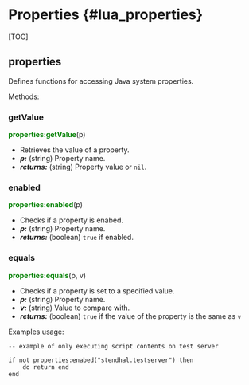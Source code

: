 
Properties {#lua_properties}
==========

[TOC]

## properties

Defines functions for accessing Java system properties.

Methods:

### getValue

<span style="color:green; font-weight:bold;">properties:getValue</span>(p)
* Retrieves the value of a property.
* ***p:*** (string) Property name.
* ***returns:*** (string) Property value or `nil`.

### enabled

<span style="color:green; font-weight:bold;">properties:enabled</span>(p)
* Checks if a property is enabed.
* ***p:*** (string) Property name.
* ***returns:*** (boolean) `true` if enabled.

### equals

<span style="color:green; font-weight:bold;">properties:equals</span>(p, v)
* Checks if a property is set to a specified value.
* ***p:*** (string) Property name.
* ***v:*** (string) Value to compare with.
* ***returns:*** (boolean) `true` if the value of the property is the same as `v`

Examples usage:

```
-- example of only executing script contents on test server

if not properties:enabed("stendhal.testserver") then
    do return end
end
```
